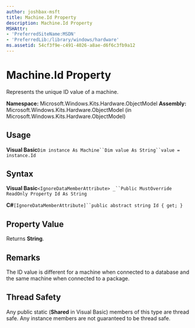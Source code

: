 ```yaml
---
author: joshbax-msft
title: Machine.Id Property
description: Machine.Id Property
MSHAttr:
- 'PreferredSiteName:MSDN'
- 'PreferredLib:/library/windows/hardware'
ms.assetid: 54cf3f9e-c491-4026-a8ae-d6f6c3fb9a12
---
```


# Machine.Id Property


Represents the unique ID value of a machine.

**Namespace:** Microsoft.Windows.Kits.Hardware.ObjectModel **Assembly:** Microsoft.Windows.Kits.Hardware.ObjectModel (in Microsoft.Windows.Kits.Hardware.ObjectModel)

## Usage


**Visual Basic**`Dim instance As Machine``Dim value As String``value = instance.Id`

## Syntax


**Visual Basic**`<IgnoreDataMemberAttribute> _``Public MustOverride ReadOnly Property Id As String`

**C#**`[IgnoreDataMemberAttribute]``public abstract string Id { get; }`

## Property Value


Returns **String**.

## Remarks


The ID value is different for a machine when connected to a database and the same machine when connected to a package.

## Thread Safety


Any public static (**Shared** in Visual Basic) members of this type are thread safe. Any instance members are not guaranteed to be thread safe.

 

 






